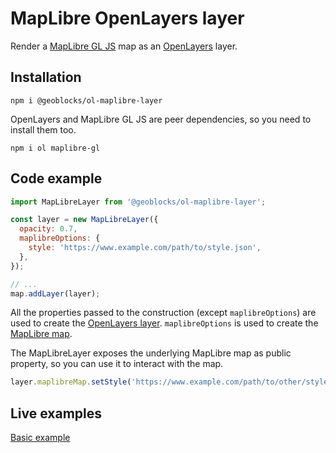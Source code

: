 # MapLibre OpenLayers layer

Render a [MapLibre GL JS](https://maplibre.org/projects/#js) map as an [OpenLayers](https://openlayers.org/) layer.

## Installation

```shell
npm i @geoblocks/ol-maplibre-layer
```

OpenLayers and MapLibre GL JS are peer dependencies, so you need to install them too.

```shell
npm i ol maplibre-gl
```

## Code example

```js
import MapLibreLayer from '@geoblocks/ol-maplibre-layer';

const layer = new MapLibreLayer({
  opacity: 0.7,
  maplibreOptions: {
    style: 'https://www.example.com/path/to/style.json',
  },
});

// ...
map.addLayer(layer);
```

All the properties passed to the construction (except `maplibreOptions`) are used to create the [OpenLayers layer](https://openlayers.org/en/latest/apidoc/module-ol_layer_Layer-Layer.html).
`maplibreOptions` is used to create the [MapLibre map](https://maplibre.org/maplibre-gl-js-docs/api/map/).

The MapLibreLayer exposes the underlying MapLibre map as public property, so you can use it to interact with the map.

```js
layer.maplibreMap.setStyle('https://www.example.com/path/to/other/style.json');
```

## Live examples

[Basic example](https://geoblocks.github.io/ol-maplibre-layer/demo.html)
